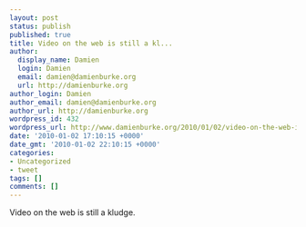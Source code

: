 ```yaml
---
layout: post
status: publish
published: true
title: Video on the web is still a kl...
author:
  display_name: Damien
  login: Damien
  email: damien@damienburke.org
  url: http://damienburke.org
author_login: Damien
author_email: damien@damienburke.org
author_url: http://damienburke.org
wordpress_id: 432
wordpress_url: http://www.damienburke.org/2010/01/02/video-on-the-web-is-still-a-kl-2/
date: '2010-01-02 17:10:15 +0000'
date_gmt: '2010-01-02 22:10:15 +0000'
categories:
- Uncategorized
- tweet
tags: []
comments: []
---
```

<p>Video on the web is still a kludge.</p>
